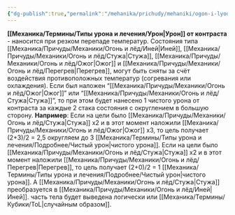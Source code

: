 ```yaml
---
{"dg-publish":true,"permalink":"/mehanika/prichudy/mehaniki/ogon-i-lyod/uron-ot-kontrasta/"}
---
```


**[[Механика/Термины/Типы урона и лечения/Урон\|Урон]] от контраста** - наносится при резком перепаде температур. 
Состояния типа [[Механика/Причуды/Механики/Огонь и лёд/Иней\|Иней]], [[Механика/Причуды/Механики/Огонь и лёд/Стужа\|Стужа]], [[Механика/Причуды/Механики/Огонь и лёд/Ожог\|Ожог]] и [[Механика/Причуды/Механики/Огонь и лёд/Перегрев\|Перегрев]], могут быть сняты за счёт воздействия противоположных  температур (согревания или охлаждения). Если был наложен “[[Механика/Причуды/Механики/Огонь и лёд/Ожог\|Ожог]]” или “[[Механика/Причуды/Механики/Огонь и лёд/Стужа\|Стужа]]”, то при этом будет нанесено 1 чистого урона от контраста за каждые 2 стака состояния с округлением в большую сторону.
**Например**:
Если на цели было [[Механика/Причуды/Механики/Огонь и лёд/Стужа\|Стужа]] х2 и в этот момент наложили [[Механика/Причуды/Механики/Огонь и лёд/Ожог\|Ожог]] х3, то цель получает (2+3)/2 = 2,5 округляем до 3  [[Механика/Термины/Типы урона и лечения/Подробнее/Чистый урон\|чистого урона]]. 
Если на цели было [[Механика/Причуды/Механики/Огонь и лёд/Стужа\|Стужа]] х2 и в этот момент наложили [[Механика/Причуды/Механики/Огонь и лёд/Перегрев\|Перегрев]], то цель получает (2+0)/2 = 1  [[Механика/Термины/Типы урона и лечения/Подробнее/Чистый урон\|чистого урона]]. А [[Механика/Причуды/Механики/Огонь и лёд/Стужа\|Стужа]] преобразуется в [[Механика/Причуды/Механики/Огонь и лёд/Иней\|Иней]]. часть тела будет выведена логически или [[Механика/Термины/Кубики/ToL\|случайным образом]]. 